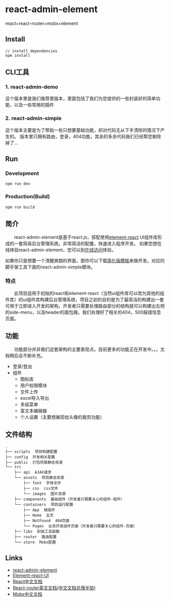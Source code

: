 
# react-admin-element
react+react-router+mobx+element

## Install
```bush
// install dependencies
npm install
```
## CLI工具

### 1. react-admin-demo    
这个版本里是我们推荐里版本，里面包括了我们为您提供的一些封装好的简单功能，以及一些常用的插件
### 2. react-admin-simple
这个版本主要是为了帮助一些只想要基础功能，却对代码无从下手清除的情况下产生的。
版本里只拥有路由，登录，404功能，其余的多余代码我们已经帮您剔除掉了...

## Run
### Development
```bush
npm run dev
```
### Production(Build)
```bush
npm run build
```

## 简介
&emsp;&emsp;react-admin-element是基于react.js，搭配使用[element-react](https://elemefe.github.io/element-react/#/zh-CN/quick-start) UI组件库形成的一套简易后台管理系统。非常简洁的配置，快速进入程序开发。
如果您想在线体验react-admin-element，您可以到[在线访问](https://blubiubiu.github.io/build/#/)体验。

如果你只是想要一个清醒爽朗的界面，那你可以下载[简化版模板](https://github.com/Blubiubiu/react-admin-element/tree/clean_version)来做开发。对应的脚手架工具下面的react-admin-simple模块。

### 特点
&emsp;&emsp;此项目适用于初始的react和element-react（当然ui组件库可以改为其他的组件库）的ui组件库构建后台管理系统，项目之初的目的是为了最简洁的构建出一套可用于立即进入开发的架构，开发者只需要处理路由部分的结构就可以构建出左侧的side-menu，以及header的面包屑。我们处理好了相关的404，500报错信息页面。



## 功能
&emsp;&emsp;功能部分并非我们这套架构的主要表现点。目前更多的功能正在开发中。。。文档稍后会不断补充。
- 登录/登出
- 组件
    - 图标库
    - 用户权限模块
    - 文件上传
    - excel导入导出
    - 多级菜单
    - 富文本编辑器
    - 个人设置（主要想展现给头像的裁剪功能）

## 文件结构
```shell
.
├── scripts  项目构建配置
├── config  开发相关配置
├── public  打包所需静态资源
└── src
    ├── api  AJAX请求
    └── assets  项目静态资源
        ├── font  字体文件
        ├── css  css文件
        └── images  图片资源
    ├── components  基础组件（开发者只需要关心的组件-组件）
    └── containers  项目运行配置
        ├── App  根组件
        ├── Home  主页
        ├── NotFound  404页面
        └── Pages  业务开发组件页面（开发者只需要关心的组件-页面）
    ├── libs  封装工具函数
    ├── router  路由配置
    └── store  Mobx配置
```

## Links

- [react-admin-element](https://github.com/Blubiubiu/react-admin-element)
- [Element-react-UI](https://elemefe.github.io/element-react/#/zh-CN/quick-start)
- [React中文文档](https://react.docschina.org/)
- [React-router英文文档(中文文档总慢半拍)](https://reacttraining.com/react-router/)
- [Mobx中文文档](https://cn.mobx.js.org/)

